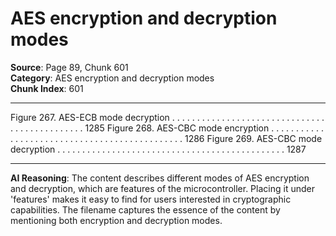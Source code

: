 # AES encryption and decryption modes

**Source**: Page 89, Chunk 601  
**Category**: AES encryption and decryption modes  
**Chunk Index**: 601

---

Figure 267. AES-ECB mode decryption . . . . . . . . . . . . . . . . . . . . . . . . . . . . . . . . . . . . . . . . . . . . . . 1285
Figure 268. AES-CBC mode encryption . . . . . . . . . . . . . . . . . . . . . . . . . . . . . . . . . . . . . . . . . . . . . . 1286
Figure 269. AES-CBC mode decryption . . . . . . . . . . . . . . . . . . . . . . . . . . . . . . . . . . . . . . . . . . . . . . 1287

---

**AI Reasoning**: The content describes different modes of AES encryption and decryption, which are features of the microcontroller. Placing it under 'features' makes it easy to find for users interested in cryptographic capabilities. The filename captures the essence of the content by mentioning both encryption and decryption modes.
